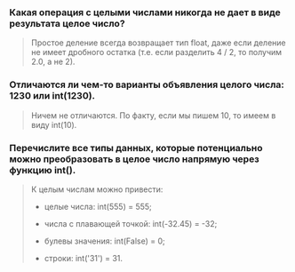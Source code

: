 ### Какая операция с целыми числами никогда не дает в виде результата целое число?
> Простое деление всегда возвращает тип float, даже если деление не имеет дробного остатка (т.е. если разделить 4 / 2, то получим 2.0, а не 2).
    
### Отличаются ли чем-то варианты объявления целого числа: 1230 или int(1230).
> Ничем не отличаются. По факту, если мы пишем 10, то имеем в виду int(10).

### Перечислите все типы данных, которые потенциально можно преобразовать в целое число напрямую через функцию int().
> К целым числам можно привести:
> 
> - целые числа: int(555) = 555;
>        
> - числа с плавающей точкой: int(-32.45) = -32;
>        
> - булевы значения: int(False) = 0;
>        
> - строки: int('31') = 31.
